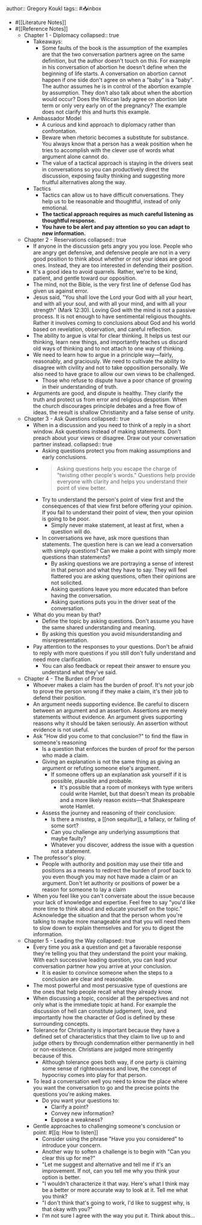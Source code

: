 author:: Gregory Koukl
tags:: #📥inbox

- #[[Literature Notes]]
- #[[Reference Notes]]
	- Chapter 1 - Diplomacy
	  collapsed:: true
		- Takeaways:
			- Some faults of the book is the assumption of the examples are that the two conversation partners agree on the same definition, but the author doesn't touch on this. For example in his conversation of abortion he doesn't define when the beginning of life starts. A conversation on abortion cannot happen if one side don't agree on when a "baby" is a "baby". The author assumes he is in control of the abortion example by assumption. They don't also talk about when the abortion would occur? Does the Wiccan lady agree on abortion late term or only very early on of the pregnancy? The example does not clarify this and hurts this example.
		- Ambassador Model
			- A curious and kind approach to diplomacy rather than confrontation.
			- Beware when rhetoric becomes a substitute for substance. You always know that a person has a weak position when he tries to accomplish with the clever use of words what argument alone cannot do.
			- The value of a tactical approach is staying in the drivers seat in conversations so you can productively direct the discussion, exposing faulty thinking and suggesting more fruitful alternatives along the way.
		- Tactics
			- Tactics can allow us to have difficult conversations. They help us to be reasonable and thoughtful, instead of only emotional.
			- **The tactical approach requires as much careful listening as thoughtful response.**
			- **You have to be alert and pay attention so you can adapt to new information.**
	- Chapter 2 - Reservations
	  collapsed:: true
		- If anyone in the discussion gets angry you you lose. People who are angry get defensive, and defensive people are not in a very good position to think about whether or not your ideas are good ones. Instead, they are too interested in defending their position.
		- It's a good idea to avoid quarrels. Rather, we're to be kind, patient, and gentle toward our opposition.
		- The mind, not the Bible,  is the very first line of defense God has given us against error.
		- Jesus said, "You shall love the Lord your God with all your heart, and with all your soul, and with all your mind, and with all your strength" (Mark 12:30). Loving God with the mind is not a passive process. It is not enough to have sentimental religious thoughts. Rather it involves coming to conclusions about God and his world based on revelation, observation, and careful reflection.
		- The ability to argue is vital for clear thinking. It helps us test our thinking, learn new things, and importantly teaches us discard old ways of thinking and to not attach to one way of thinking.
		- We need to learn how to argue in a principle way—fairly, reasonably, and graciously. We need to cultivate the ability to disagree with civility and not to take opposition personally. We also need to have grace to allow our own views to be challenged.
			- Those who refuse to dispute have a poor chance of growing in their understanding of truth.
		- Arguments are good, and dispute is healthy. They clarify the truth and protect us from error and religious despotism. When the church discourages principle debates and a free flow of ideas, the result is shallow Christianity and a false sense of unity.
	- Chapter 3 - Ask Questions
	  collapsed:: true
		- When in a discussion and you need to think of a reply in a short window. Ask questions instead of making statements. Don't preach about your views or disagree. Draw out your conversation partner instead.
		  collapsed:: true
			- Asking questions protect you from making assumptions and early conclusions.
			- > Asking questions help you escape the charge of "twisting other people's words."  Questions help provide everyone with clarity and helps you understand their point of view better.
			- Try to understand the person's point of view first and the consequences of that view first before offering your opinion. If you fail to understand their point of view, then your opinion is going to be poor.
				- Simply never make statement, at least at first, when a question will do.
			- In conversations we have, ask more questions than statements. The question here is can we lead a conversation with simply questions? Can we make a point with simply more questions than statements?
				- By asking questions we are portraying a sense of interest in that person and what they have to say. They will feel flattered you are asking questions, often their opinions are not solicited.
				- Asking questions leave you more educated than before having the conversation.
				- Asking questions puts you in the driver seat of the conversation.
		- What do you mean by that?
			- Define the topic by asking questions. Don't assume you have the same shared understanding and meaning.
			- By asking this question you avoid misunderstanding and misrepresentation.
		- Pay attention to the responses to your questions. Don't be afraid to reply with more questions if you still don't fully understand and need more clarification.
			- You can also feedback or repeat their answer to ensure you understand what they've said.
	- Chapter 4 - The Burden of Proof
		- Whoever makes a claim has the burden of proof. It's not your job to prove the person wrong if they make a claim, it's their job to defend their position.
		- An argument needs supporting evidence. Be careful to discern between an argument and an assertion. Assertions are merely statements without evidence. An argument gives supporting reasons why it should be taken seriously. An assertion without evidence is not useful.
		- Ask "How did you come to that conclusion?" to find the flaw in someone's reasoning
			- Is a question that enforces the burden of proof for the person who made a claim.
			- Giving an explanation is not the same thing as giving an argument or refuting someone else's argument.
				- If someone offers up an explanation ask yourself if it is possible, plausible and probable.
					- It's possible that a room of monkeys with type writers could write Hamlet, but that doesn't mean its probable and a more likely reason exists—that Shakespeare wrote Hamlet.
			- Assess the journey and reasoning of their conclusion:
				- Is there a misstep, a [[non sequitur]], a fallacy, or failing of some sort?
				- Can you challenge any underlying assumptions that maybe faulty?
				- Whatever you discover, address the issue with a question not a statement.
		- The professor's ploy.
			- People with authority and position may use their title and positions as a means to redirect the burden of proof back to you even though you may not have made a claim or an argument. Don't let authority or positions of power be a reason for someone to lay a claim
		- When you feel like you can't conversate about the issue because your lack of knowledge and expertise. Feel free to say "you'd like more time to think about and educate yourself on the topic." Acknowledge the situation and that the person whom you're talking to maybe more manageable and that you will need them to slow down to explain themselves and for you to digest the information.
	- Chapter 5 - Leading the Way
	  collapsed:: true
		- Every time you ask a question and get a favorable response they're telling you that they understand the point your making. With each successive leading question, you can lead your conversation partner how you arrive at your conclusion.
			- It is easier to convince someone when the steps to a conclusion are clear and reasonable.
		- The most powerful and most persuasive type of questions are the ones that help people recall what they already know.
		- When discussing a topic, consider all the perspectives and not only what is the immediate topic at hand. For example the discussion of hell can constitute judgement, love, and importantly how the character of God is defined by these surrounding concepts.
		- Tolerance for Christianity is important because they have a defined set of characteristics that they claim to live up to and judge others by through condemnation either permanently in hell or non-existence. Christians are judged more stringently because of this.
			- Although tolerance goes both way, if one party is claiming some sense of righteousness and love, the concept of hypocrisy comes into play for that person.
		- To lead a conversation well you need to know the place where you want the conversation to go and the precise points the questions you're asking makes.
			- Do you want your questions to:
				- Clarify a point?
				- Convey new information?
				- Expose a weakness?
		- Gentle approaches to challenging someone's conclusion or point: #[[q: How to listen]]
			- Consider using the phrase "Have you you considered" to introduce your concern.
			- Another way to soften a challenge is to begin with "Can you clear this up for me?"
			- "Let me suggest and alternative and tell me if it's an improvement. If not, can you tell me why you think your option is better.
			- "I wouldn't characterize it that way. Here's what I think may be a better or more accurate way to look at it. Tell me what you think?
			- "I don't think that's going to work, I'd like to suggest why, is that okay with you?"
			- I'm not sure I agree with the way you put it. Think about this...